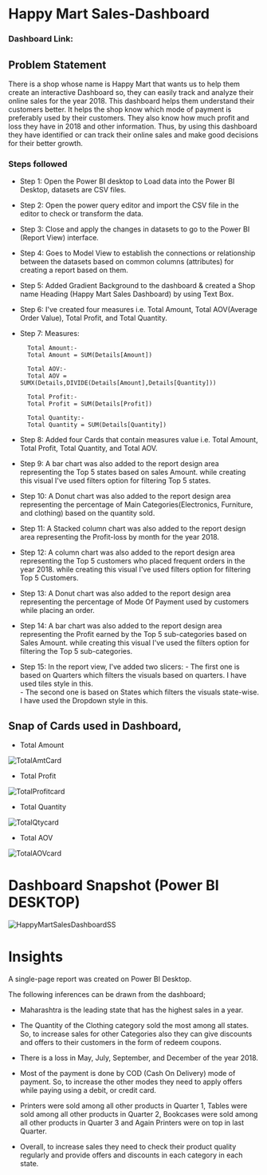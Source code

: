 # Happy Mart Sales-Dashboard

### Dashboard Link: 

## Problem Statement

There is a shop whose name is Happy Mart that wants us to help them create an interactive Dashboard so, they can easily track and analyze their online sales for the year 2018. This dashboard helps them understand their customers better. It helps the shop know which mode of payment is preferably used by their customers. They also know how much profit and loss they have in 2018 and other information. Thus, by using this dashboard they have identified or can track their online sales and make good decisions for their better growth.


### Steps followed 

- Step 1: Open the Power BI desktop to Load data into the Power BI Desktop, datasets are CSV files.
- Step 2: Open the power query editor and import the CSV file in the editor to check or transform the data.
- Step 3: Close and apply the changes in datasets to go to the Power BI (Report View) interface.
- Step 4: Goes to Model View to establish the connections or relationship between the datasets based on common columns (attributes) for creating a report based on them.
- Step 5: Added Gradient Background to the dashboard & created a Shop name Heading (Happy Mart Sales Dashboard) by using Text Box.
- Step 6: I've created four measures i.e. Total Amount, Total AOV(Average Order Value), Total Profit, and Total Quantity.
- Step 7: Measures:
        
        Total Amount:- 
        Total Amount = SUM(Details[Amount])

        Total AOV:-
        Total AOV = SUMX(Details,DIVIDE(Details[Amount],Details[Quantity]))

        Total Profit:-
        Total Profit = SUM(Details[Profit])

        Total Quantity:-
        Total Quantity = SUM(Details[Quantity])

- Step 8: Added four Cards that contain measures value i.e. Total Amount, Total Profit, Total Quantity, and Total AOV.
- Step 9: A bar chart was also added to the report design area representing the Top 5 states based on sales Amount. while creating this visual I've used filters option for filtering Top 5 states.

- Step 10: A Donut chart was also added to the report design area representing the percentage of Main Categories(Electronics, Furniture, and clothing) based on the quantity sold.

- Step 11: A Stacked column chart was also added to the report design area representing the Profit-loss by month for the year 2018. 

- Step 12: A column chart was also added to the report design area representing the Top 5 customers who placed frequent orders in the year 2018. while creating this visual I've used filters option for filtering Top 5 Customers.

- Step 13: A Donut chart was also added to the report design area representing the percentage of Mode Of Payment used by customers while placing an order.

- Step 14: A bar chart was also added to the report design area representing the Profit earned by the Top 5 sub-categories based on Sales Amount. while creating this visual I've used the filters option for filtering the Top 5 sub-categories.

- Step 15: In the report view, I've added two slicers:
        - The first one is based on Quarters which filters the visuals based on quarters. I have used tiles style in this.  
        - The second one is based on States which filters the visuals state-wise. I have used the Dropdown style in this.


Snap of Cards used in Dashboard,
-
- Total Amount

![TotalAmtCard](https://github.com/adorable20/Happy_Mart_Sales_Dashboard/assets/87119559/93eb71a1-fab1-49ea-b5c3-13f00bdeb6a2)

- Total Profit

 ![TotalProfitcard](https://github.com/adorable20/Happy_Mart_Sales_Dashboard/assets/87119559/10a06a79-05c9-4a62-bf4a-c97d690fef7d)  

- Total Quantity

![TotalQtycard](https://github.com/adorable20/Happy_Mart_Sales_Dashboard/assets/87119559/4f7911ad-84a5-41b6-b0d9-b77ee11e118e)

- Total AOV
 
 ![TotalAOVcard](https://github.com/adorable20/Happy_Mart_Sales_Dashboard/assets/87119559/ab8056d2-e1d7-41e7-a240-bfd09ee1caf3)

# Dashboard Snapshot (Power BI DESKTOP)

 ![HappyMartSalesDashboardSS](https://github.com/adorable20/Happy_Mart_Sales_Dashboard/assets/87119559/1b432249-467f-4fd5-a6ed-195ecc4c0083)


# Insights

A single-page report was created on Power BI Desktop.

The following inferences can be drawn from the dashboard;

- Maharashtra is the leading state that has the highest sales in a year.  

- The Quantity of the Clothing category sold the most among all states. So, to increase sales for other Categories also they can give discounts and offers to their customers in the form of redeem coupons.  

- There is a loss in May, July, September, and December of the year 2018.  

- Most of the payment is done by COD (Cash On Delivery) mode of payment. So, to increase the other modes they need to apply offers while paying using a debit, or credit card.  

- Printers were sold among all other products in Quarter 1, Tables were sold among all other products in Quarter 2, Bookcases were sold among all other products in Quarter 3 and Again Printers were on top in last Quarter.  

- Overall, to increase sales they need to check their product quality regularly and provide offers and discounts in each category in each state.

